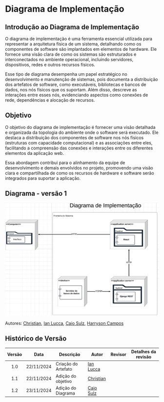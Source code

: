 # Diagrama de Implementação

## Introdução ao Diagrama de Implementação

O diagrama de implementação é uma ferramenta essencial utilizada para representar a arquitetura física de um sistema, detalhando como os componentes de software são implantados em elementos de hardware. Ele fornece uma visão clara de como os sistemas são estruturados e interconectados no ambiente operacional, incluindo servidores, dispositivos, redes e outros recursos físicos.

Esse tipo de diagrama desempenha um papel estratégico no desenvolvimento e manutenção de sistemas, pois documenta a distribuição dos artefatos de software, como executáveis, bibliotecas e bancos de dados, nos nós físicos que os suportam. Além disso, descreve as interações entre esses nós, evidenciando aspectos como conexões de rede, dependências e alocação de recursos.

## Objetivo

O objetivo do diagrama de implementação é fornecer uma visão detalhada e organizada da topologia do ambiente onde o software será executado. Ele destaca a distribuição dos componentes de software nos nós físicos (estruturas com capacidade computacional) e as associações entre eles, facilitando a compreensão das conexões e interações entre os diferentes elementos da aplicação web.

Essa abordagem contribui para o alinhamento da equipe de desenvolvimento e demais envolvidos no projeto, promovendo uma visão clara e compartilhada de como os recursos de hardware e software serão integrados para suportar a aplicação.

## Diagrama - versão 1

![](../Assets/Diagramas/diagrama-implementacao.png)

Autores: [Christian](https://github.com/crstyhs), [Ian Lucca](https://github.com/IanLucca12), [Caio Sulz](https://github.com/CaioSulz), [Harryson Campos](https://github.com/harry-cmartin)

## Histórico de Versão
|Versão|Data|Descrição|Autor|Revisor| Detalhes da revisão |
|:----:|----|---------|-----|:-------:| ----- |
|1.0| 22/11/2024 | Criação do Artefato |[Ian Lucca](https://github.com/IanLucca12)  | |
|1.1| 22/11/2024 | Adição do objetivo |[Christian](https://github.com/crstyhs)  | |
|1.2| 23/11/2024 | Adição do Diagrama |[Caio Sulz](https://github.com/CaioSulz)  | |
